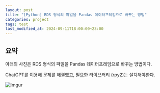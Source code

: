 ```yaml
---
layout: post
title: "[Python] RDS 형식의 파일을 Pandas 데이터프레임으로 바꾸는 방법"
categories: project
tags: test
last_modified_at: 2024-09-11T18:00:00~23:00
---  
```



## 요약
아래의 사진은 RDS 형식의 파일을 Pandas 데이터프레임으로 바꾸는 방법이다.  

ChatGPT를 이용해 문제를 해결했고, 필요한 라이브러리 (rpy2)는 설치해야한다.  

![Imgur](https://imgur.com/PWnP9fe.jpg)
